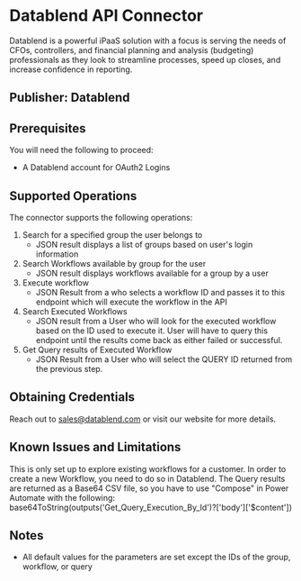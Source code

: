 # Datablend API Connector
Datablend is a powerful iPaaS solution with a focus is serving the needs of CFOs, controllers, and financial planning and analysis (budgeting) professionals as they look to streamline processes, speed up closes, and increase confidence in reporting.

## Publisher: Datablend

## Prerequisites
You will need the following to proceed:
* A Datablend account for OAuth2 Logins

## Supported Operations
The connector supports the following operations:
1. Search for a specified group the user belongs to
   * JSON result displays a list of groups based on user's login information
2. Search Workflows available by group for the user
   * JSON result displays workflows available for a group by a user
3. Execute workflow
   * JSON Result from a who selects a workflow ID and passes it to this endpoint which will execute the workflow in the API
4. Search Executed Workflows
   * JSON result from a User who will look for the executed workflow based on the ID used to execute it. User will have to query this endpoint until the results come back as either failed or successful.
5. Get Query results of Executed Workflow 
   * JSON Result from a User who will select the QUERY ID returned from the previous step.

## Obtaining Credentials
Reach out to sales@datablend.com or visit our website for more details.

## Known Issues and Limitations
This is only set up to explore existing workflows for a customer. In order to create a new Workflow, you need to do so in Datablend.
The Query results are returned as a Base64 CSV file, so you have to use "Compose" in Power Automate with the following:
base64ToString(outputs('Get_Query_Execution_By_Id')?['body']['$content'])

## Notes
* All default values for the parameters are set except the IDs of the group, workflow, or query